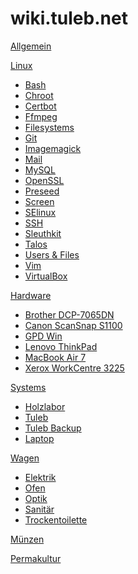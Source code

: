 # wiki.tuleb.net

[Allgemein](index.md)

[Linux]()

- [Bash](linux/bash.md)
- [Chroot](linux/chroot.md)
- [Certbot](linux/certbot.md)
- [Ffmpeg](linux/ffmpeg.md)
- [Filesystems](linux/filesystems.md)
- [Git](linux/git.md)
- [Imagemagick](linux/imagemagick.md)
- [Mail](linux/mail.md)
- [MySQL](linux/mysql.md)
- [OpenSSL](linux/openssl.md)
- [Preseed](linux/preseed.md)
- [Screen](linux/screen.md)
- [SElinux](linux/selinux.md)
- [SSH](linux/ssh.md)
- [Sleuthkit](linux/sleuthkit.md)
- [Talos](linux/talos.md)
- [Users & Files](linux/users.md)
- [Vim](linux/vim.md)
- [VirtualBox](linux/virtualbox.md)

[Hardware]()

- [Brother DCP-7065DN](hardware/brother-dcp-7065dn.md)
- [Canon ScanSnap S1100](hardware/canon-scansnap-s1100.md)
- [GPD Win](hardware/gpd-win.md)
- [Lenovo ThinkPad](hardware/lenovo-thinkpad.md)
- [MacBook Air 7](hardware/macbook-air-7.md)
- [Xerox WorkCentre 3225](hardware/xerox-workcentre-3225.md)

[Systems]()

- [Holzlabor](systems/holzlabor.md)
- [Tuleb](systems/tuleb.md)
- [Tuleb Backup](systems/tuleb-backup.md)
- [Laptop](systems/laptop.md)

[Wagen]()

- [Elektrik](wagen/elektrik.md)
- [Ofen](wagen/ofen.md)
- [Optik](wagen/optik.md)
- [Sanitär](wagen/sanitaer.md)
- [Trockentoilette](wagen/trockentoilette.md)

[Münzen](muenzen.md)

[Permakultur](permakultur.md)
